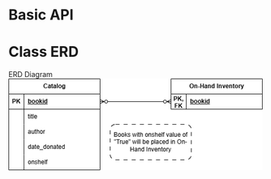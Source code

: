 # Basic API

# Class ERD
ERD Diagram  
![ERD diagram for little library catalog](/section1/erd.png)
